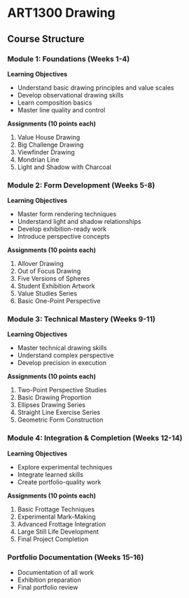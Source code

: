 # ART1300 Drawing

## Course Structure

### Module 1: Foundations (Weeks 1-4)
**Learning Objectives**
- Understand basic drawing principles and value scales
- Develop observational drawing skills
- Learn composition basics
- Master line quality and control

**Assignments (10 points each)**
1. Value House Drawing
2. Big Challenge Drawing
3. Viewfinder Drawing
4. Mondrian Line
5. Light and Shadow with Charcoal

### Module 2: Form Development (Weeks 5-8)
**Learning Objectives**
- Master form rendering techniques
- Understand light and shadow relationships
- Develop exhibition-ready work
- Introduce perspective concepts

**Assignments (10 points each)**
1. Allover Drawing
2. Out of Focus Drawing
3. Five Versions of Spheres
4. Student Exhibition Artwork
5. Value Studies Series
6. Basic One-Point Perspective

### Module 3: Technical Mastery (Weeks 9-11)
**Learning Objectives**
- Master technical drawing skills
- Understand complex perspective
- Develop precision in execution

**Assignments (10 points each)**
1. Two-Point Perspective Studies
2. Basic Drawing Proportion
3. Ellipses Drawing Series
4. Straight Line Exercise Series
5. Geometric Form Construction

### Module 4: Integration & Completion (Weeks 12-14)
**Learning Objectives**
- Explore experimental techniques
- Integrate learned skills
- Create portfolio-quality work

**Assignments (10 points each)**
1. Basic Frottage Techniques
2. Experimental Mark-Making
3. Advanced Frottage Integration
4. Large Still Life Development
5. Final Project Completion

### Portfolio Documentation (Weeks 15-16)
- Documentation of all work
- Exhibition preparation
- Final portfolio review
